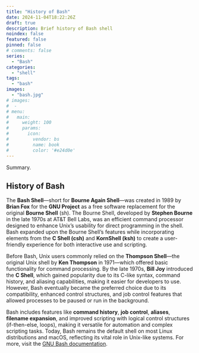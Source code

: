 ```yaml
---
title: "History of Bash"
date: 2024-11-04T18:22:26Z
draft: true
description: Brief history of Bash shell
noindex: false
featured: false
pinned: false
# comments: false
series:
  - "Bash" 
categories:
  - "shell"
tags:
  - "bash" 
images:
  - "bash.jpg"
# images:
#  - 
# menu:
#   main:
#     weight: 100
#     params:
#       icon:
#         vendor: bs
#         name: book
#         color: '#e24d0e'
---
```


Summary.

<!--more-->

## History of Bash

The **Bash Shell**—short for **Bourne Again Shell**—was created in 1989 by **Brian Fox** for the **GNU Project** as a free software replacement for the original **Bourne Shell** (sh). The Bourne Shell, developed by **Stephen Bourne** in the late 1970s at AT&T Bell Labs, was an efficient command processor designed to enhance Unix’s usability for direct programming in the shell. Bash expanded upon the Bourne Shell’s features while incorporating elements from the **C Shell (csh)** and **KornShell (ksh)** to create a user-friendly experience for both interactive use and scripting.

Before Bash, Unix users commonly relied on the **Thompson Shell**—the original Unix shell by **Ken Thompson** in 1971—which offered basic functionality for command processing. By the late 1970s, **Bill Joy** introduced the **C Shell**, which gained popularity due to its C-like syntax, command history, and aliasing capabilities, making it easier for developers to use. However, Bash eventually became the preferred choice due to its compatibility, enhanced control structures, and job control features that allowed processes to be paused or run in the background.

Bash includes features like **command history**, **job control**, **aliases**, **filename expansion**, and improved scripting with logical control structures (if-then-else, loops), making it versatile for automation and complex scripting tasks. Today, Bash remains the default shell on most Linux distributions and macOS, reflecting its vital role in Unix-like systems. For more, visit the [GNU Bash documentation](https://www.gnu.org/software/bash/manual/).

